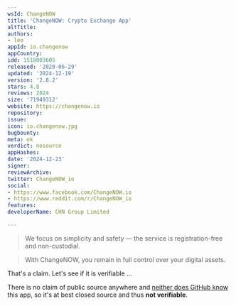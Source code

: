 ```yaml
---
wsId: ChangeNOW
title: 'ChangeNOW: Crypto Exchange App'
altTitle: 
authors:
- leo
appId: io.changenow
appCountry: 
idd: 1518003605
released: '2020-06-29'
updated: '2024-12-19'
version: '2.8.2'
stars: 4.8
reviews: 2024
size: '71949312'
website: https://changenow.io
repository: 
issue: 
icon: io.changenow.jpg
bugbounty: 
meta: ok
verdict: nosource
appHashes: 
date: '2024-12-23'
signer: 
reviewArchive: 
twitter: ChangeNOW_io
social:
- https://www.facebook.com/ChangeNOW.io
- https://www.reddit.com/r/ChangeNOW_io
features: 
developerName: CHN Group Limited

---
```


> We focus on simplicity and safety — the service is registration-free and non-custodial.

> With ChangeNOW, you remain in full control over your digital assets.

That's a claim. Let's see if it is verifiable ...

There is no claim of public source anywhere and
[neither does GitHub know](https://github.com/search?q=%22io.changenow.changenow%22)
this app, so it's at best closed source and thus **not verifiable**.

